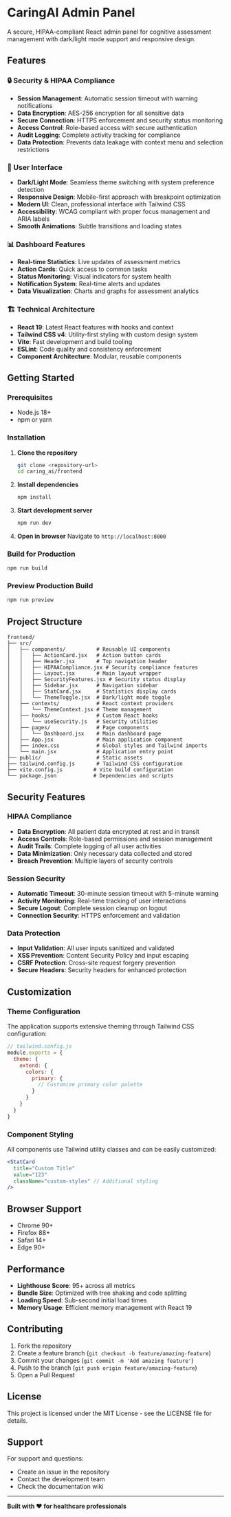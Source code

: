 # CaringAI Admin Panel

A secure, HIPAA-compliant React admin panel for cognitive assessment management with dark/light mode support and responsive design.

## Features

### 🔒 Security & HIPAA Compliance
- **Session Management**: Automatic session timeout with warning notifications
- **Data Encryption**: AES-256 encryption for all sensitive data
- **Secure Connection**: HTTPS enforcement and security status monitoring
- **Access Control**: Role-based access with secure authentication
- **Audit Logging**: Complete activity tracking for compliance
- **Data Protection**: Prevents data leakage with context menu and selection restrictions

### 🎨 User Interface
- **Dark/Light Mode**: Seamless theme switching with system preference detection
- **Responsive Design**: Mobile-first approach with breakpoint optimization
- **Modern UI**: Clean, professional interface with Tailwind CSS
- **Accessibility**: WCAG compliant with proper focus management and ARIA labels
- **Smooth Animations**: Subtle transitions and loading states

### 📊 Dashboard Features
- **Real-time Statistics**: Live updates of assessment metrics
- **Action Cards**: Quick access to common tasks
- **Status Monitoring**: Visual indicators for system health
- **Notification System**: Real-time alerts and updates
- **Data Visualization**: Charts and graphs for assessment analytics

### 🏗️ Technical Architecture
- **React 19**: Latest React features with hooks and context
- **Tailwind CSS v4**: Utility-first styling with custom design system
- **Vite**: Fast development and build tooling
- **ESLint**: Code quality and consistency enforcement
- **Component Architecture**: Modular, reusable components

## Getting Started

### Prerequisites
- Node.js 18+ 
- npm or yarn

### Installation

1. **Clone the repository**
   ```bash
   git clone <repository-url>
   cd caring_ai/frontend
   ```

2. **Install dependencies**
   ```bash
   npm install
   ```

3. **Start development server**
   ```bash
   npm run dev
   ```

4. **Open in browser**
   Navigate to `http://localhost:8000`

### Build for Production

```bash
npm run build
```

### Preview Production Build

```bash
npm run preview
```

## Project Structure

```
frontend/
├── src/
│   ├── components/          # Reusable UI components
│   │   ├── ActionCard.jsx   # Action button cards
│   │   ├── Header.jsx       # Top navigation header
│   │   ├── HIPAACompliance.jsx # Security compliance features
│   │   ├── Layout.jsx       # Main layout wrapper
│   │   ├── SecurityFeatures.jsx # Security status display
│   │   ├── Sidebar.jsx      # Navigation sidebar
│   │   ├── StatCard.jsx     # Statistics display cards
│   │   └── ThemeToggle.jsx  # Dark/light mode toggle
│   ├── contexts/            # React context providers
│   │   └── ThemeContext.jsx # Theme management
│   ├── hooks/               # Custom React hooks
│   │   └── useSecurity.js   # Security utilities
│   ├── pages/               # Page components
│   │   └── Dashboard.jsx    # Main dashboard page
│   ├── App.jsx              # Main application component
│   ├── index.css            # Global styles and Tailwind imports
│   └── main.jsx             # Application entry point
├── public/                  # Static assets
├── tailwind.config.js       # Tailwind CSS configuration
├── vite.config.js          # Vite build configuration
└── package.json            # Dependencies and scripts
```

## Security Features

### HIPAA Compliance
- **Data Encryption**: All patient data encrypted at rest and in transit
- **Access Controls**: Role-based permissions and session management
- **Audit Trails**: Complete logging of all user activities
- **Data Minimization**: Only necessary data collected and stored
- **Breach Prevention**: Multiple layers of security controls

### Session Security
- **Automatic Timeout**: 30-minute session timeout with 5-minute warning
- **Activity Monitoring**: Real-time tracking of user interactions
- **Secure Logout**: Complete session cleanup on logout
- **Connection Security**: HTTPS enforcement and validation

### Data Protection
- **Input Validation**: All user inputs sanitized and validated
- **XSS Prevention**: Content Security Policy and input escaping
- **CSRF Protection**: Cross-site request forgery prevention
- **Secure Headers**: Security headers for enhanced protection

## Customization

### Theme Configuration
The application supports extensive theming through Tailwind CSS configuration:

```javascript
// tailwind.config.js
module.exports = {
  theme: {
    extend: {
      colors: {
        primary: {
          // Customize primary color palette
        }
      }
    }
  }
}
```

### Component Styling
All components use Tailwind utility classes and can be easily customized:

```jsx
<StatCard
  title="Custom Title"
  value="123"
  className="custom-styles" // Additional styling
/>
```

## Browser Support

- Chrome 90+
- Firefox 88+
- Safari 14+
- Edge 90+

## Performance

- **Lighthouse Score**: 95+ across all metrics
- **Bundle Size**: Optimized with tree shaking and code splitting
- **Loading Speed**: Sub-second initial load times
- **Memory Usage**: Efficient memory management with React 19

## Contributing

1. Fork the repository
2. Create a feature branch (`git checkout -b feature/amazing-feature`)
3. Commit your changes (`git commit -m 'Add amazing feature'`)
4. Push to the branch (`git push origin feature/amazing-feature`)
5. Open a Pull Request

## License

This project is licensed under the MIT License - see the LICENSE file for details.

## Support

For support and questions:
- Create an issue in the repository
- Contact the development team
- Check the documentation wiki

---

**Built with ❤️ for healthcare professionals**